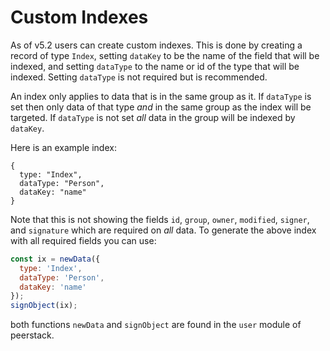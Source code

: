 # Custom Indexes
As of v5.2 users can create custom indexes. This is done by creating a record of type `Index`, setting `dataKey` to be the name of the field that will be indexed, and setting `dataType` to the name or id of the type that will be indexed.  Setting `dataType` is not required but is recommended.   

An index only applies to data that is in the same group as it.  If `dataType` is set then only data of that type _and_ in the same group as the index will be targeted. If `dataType` is not set _all_ data in the group will be indexed by `dataKey`.

Here is an example index:
```
{
  type: "Index",
  dataType: "Person",
  dataKey: "name"
}
```
Note that this is not showing the fields `id`, `group`, `owner`, `modified`, `signer`, and `signature` which are required on _all_ data.  To generate the above index with all required fields you can use:
```javascript
const ix = newData({ 
  type: 'Index', 
  dataType: 'Person', 
  dataKey: 'name' 
});
signObject(ix);
```
both functions `newData` and `signObject` are found in the `user` module of peerstack.